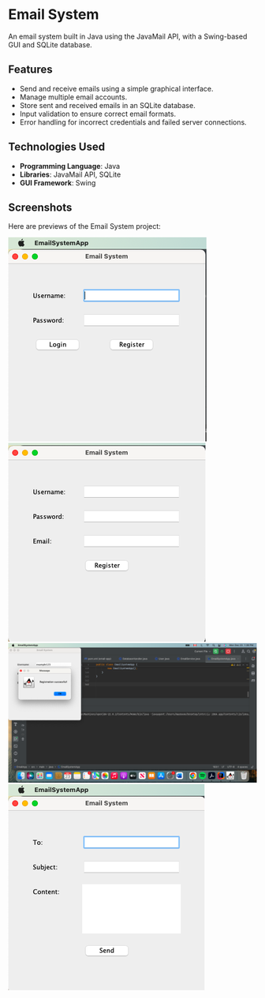 # Email System

An email system built in Java using the JavaMail API, with a Swing-based GUI and SQLite database.

## Features
- Send and receive emails using a simple graphical interface.
- Manage multiple email accounts.
- Store sent and received emails in an SQLite database.
- Input validation to ensure correct email formats.
- Error handling for incorrect credentials and failed server connections.

## Technologies Used
- **Programming Language**: Java
- **Libraries**: JavaMail API, SQLite
- **GUI Framework**: Swing

## Screenshots
Here are previews of the Email System project:

![Email System Screenshot 1](https://github.com/Mndanina1725/Email-System/blob/main/image1.png)
![Email System Screenshot 2](https://github.com/Mndanina1725/Email-System/blob/main/image2.png)
![Email System Screenshot 3](https://github.com/Mndanina1725/Email-System/blob/main/image3.png)
![Email System Screenshot 4](https://github.com/Mndanina1725/Email-System/blob/main/image4.png)


